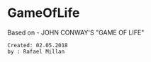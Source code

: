 # GameOfLife

Based on - JOHN CONWAY'S "GAME OF LIFE"

    Created: 02.05.2018
    by : Rafael Millan
    

